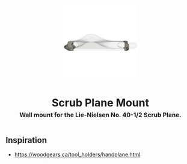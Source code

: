 <!-- 2023-12-14 -->

<p align="center">
  <img src="../../plans/scrub-plane-mount/wireframe.png" width="40%"/>
</p>
<h1 align="center">
  Scrub Plane Mount
  <br>
  <sup><sub><sup>Wall mount for the Lie-Nielsen No. 40-1&#x2F;2 Scrub Plane.<sup></sub>
</h1>

## Inspiration

- https://woodgears.ca/tool_holders/handplane.html
